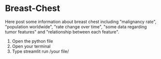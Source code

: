 # Breast-Chest
Here post some information about breast chest including "malignancy rate", "population worldwide", "rate change over time", "some data regarding tumor features" and "relationship between each feature".

1. Open the python file
2. Open your terminal
3. Type streamlit run /your file/
